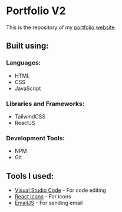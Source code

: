 # Portfolio V2

This is the repository of my <a href="https://jmgdev.vercel.app/">portfolio website</a>.

## Built using:

### Languages:
<ul>
    <li>HTML</li>
    <li>CSS</li>
    <li>JavaScript</li>
</ul>

### Libraries and Frameworks:
<ul>
    <li>TailwindCSS</li>
    <li>ReactJS</li>
</ul>

### Development Tools:
<ul>
    <li>NPM</li>
    <li>Git</li>
</ul>

## Tools I used:

<ul>
    <li> <a href="https://code.visualstudio.com/">Visual Studio Code</a> - For code editing</li>
    <li> <a href="https://react-icons.github.io/react-icons/">React Icons</a> - For icons</li>
    <li> <a href="https://www.emailjs.com/">EmailJS</a> - For sending email</li>
</ul>